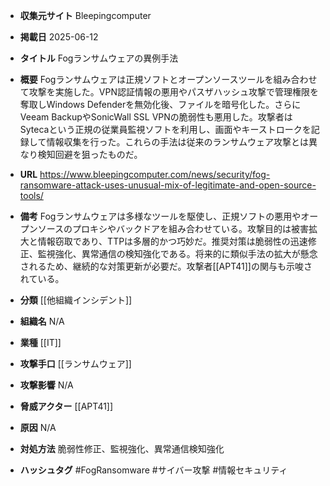 - **収集元サイト**
Bleepingcomputer

- **掲載日**
2025-06-12

- **タイトル**
Fogランサムウェアの異例手法

- **概要**
Fogランサムウェアは正規ソフトとオープンソースツールを組み合わせて攻撃を実施した。VPN認証情報の悪用やパスザハッシュ攻撃で管理権限を奪取しWindows Defenderを無効化後、ファイルを暗号化した。さらにVeeam BackupやSonicWall SSL VPNの脆弱性も悪用した。攻撃者はSytecaという正規の従業員監視ソフトを利用し、画面やキーストロークを記録して情報収集を行った。これらの手法は従来のランサムウェア攻撃とは異なり検知回避を狙ったものだ。

- **URL**
https://www.bleepingcomputer.com/news/security/fog-ransomware-attack-uses-unusual-mix-of-legitimate-and-open-source-tools/

- **備考**
Fogランサムウェアは多様なツールを駆使し、正規ソフトの悪用やオープンソースのプロキシやバックドアを組み合わせている。攻撃目的は被害拡大と情報窃取であり、TTPは多層的かつ巧妙だ。推奨対策は脆弱性の迅速修正、監視強化、異常通信の検知強化である。将来的に類似手法の拡大が懸念されるため、継続的な対策更新が必要だ。攻撃者[[APT41]]の関与も示唆されている。

- **分類**
[[他組織インシデント]]

- **組織名**
N/A

- **業種**
[[IT]]

- **攻撃手口**
[[ランサムウェア]]

- **攻撃影響**
N/A

- **脅威アクター**
[[APT41]]

- **原因**
N/A

- **対処方法**
脆弱性修正、監視強化、異常通信検知強化

- **ハッシュタグ**
#FogRansomware #サイバー攻撃 #情報セキュリティ
